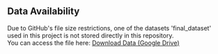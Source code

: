 ## Data Availability  

Due to GitHub's file size restrictions, one of the datasets 'final_dataset' used in this project is not stored directly in this repository.  
You can access the file here: [Download Data (Google Drive)]((https://drive.google.com/file/d/1AdLfMW5SnTwnB92eAEW1hp5sibKSJEch/view?usp=sharing))  


